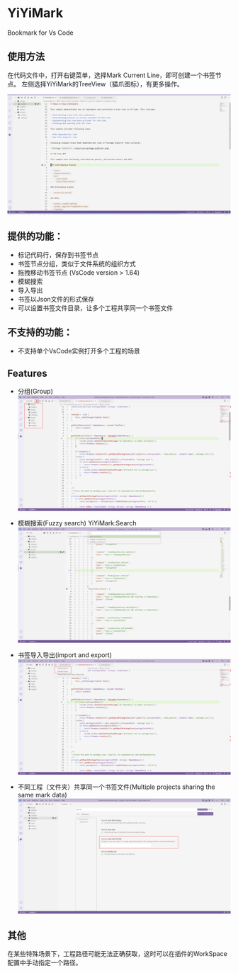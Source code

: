 # YiYiMark
Bookmark for Vs Code

## 使用方法
在代码文件中，打开右键菜单，选择Mark Current Line，即可创建一个书签节点。
左侧选择YiYiMark的TreeView（猫爪图标），有更多操作。

![YiYiMark](readme_media/feature.gif)

## 提供的功能：
* 标记代码行，保存到书签节点
* 书签节点分组，类似于文件系统的组织方式
* 拖拽移动书签节点 (VsCode version > 1.64)
* 模糊搜索
* 导入导出
* 书签以Json文件的形式保存
* 可以设置书签文件目录，让多个工程共享同一个书签文件

## 不支持的功能：
* 不支持单个VsCode实例打开多个工程的场景

## Features

* 分组(Group)
![group](readme_media/group.png)

* 模糊搜索(Fuzzy search)
YiYiMark:Search
![search](readme_media/search.png)

* 书签导入导出(import and export)
![import](readme_media/importexport.png)

* 不同工程（文件夹）共享同一个书签文件(Multiple projects sharing the same mark data)
![mutiprojectonedata](readme_media/mutiprojectonedata.png)

## 其他

在某些特殊场景下，工程路径可能无法正确获取，这时可以在插件的WorkSpace配置中手动指定一个路径。